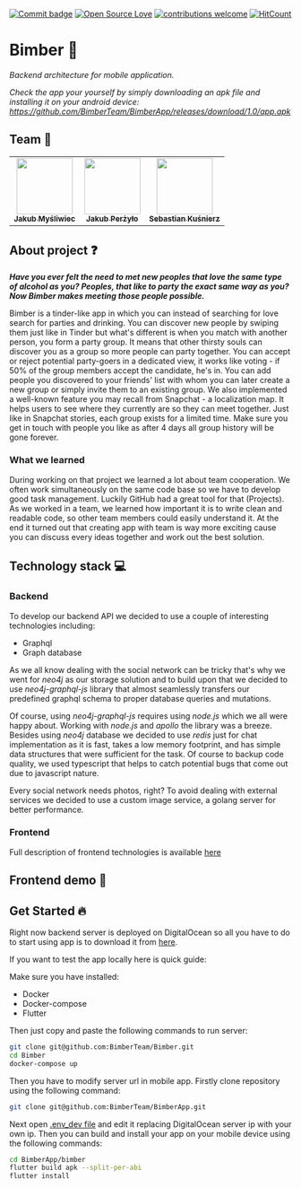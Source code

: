 [![Commit badge](https://img.shields.io/github/last-commit/BimberTeam/BimberApp)](https://github.com/BimberTeam/BimberApp/commits/master)
[![Open Source Love](https://badges.frapsoft.com/os/v1/open-source.svg?v=103)](https://github.com/ellerbrock/open-source-badges/)
[![contributions welcome](https://img.shields.io/badge/contributions-welcome-brightgreen.svg?style=flat)](https://github.com/dwyl/esta/issues)
[![HitCount](http://hits.dwyl.com/BimberTeam/BimberApp.svg)](http://hits.dwyl.com/BimberTeam/BimberApp)

# Bimber :beers:
*Backend architecture for mobile application.*

*Check the app your yourself by simply downloading an apk file and installing it on your android device: https://github.com/BimberTeam/BimberApp/releases/download/1.0/app.apk*

## Team  :punch:
<table align="center">
  <tr>
   <td align="center"><a href="https://github.com/jmysliv"><img src="https://avatars1.githubusercontent.com/u/48885911?s=460&v=4" width="100px;" alt=""/><br /><sub><b>Jakub Myśliwiec</b></sub></a></td>
    <td align="center"><a href="https://github.com/Qizot"><img src="https://avatars0.githubusercontent.com/u/34857220?s=400&u=594645f4b7548bb57393509b17a031e88f04d81c&v=4" width="100px;" alt=""/><br /><sub><b>Jakub Perżyło</b></sub></a></td>
   <td align="center"><a href="https://github.com/skusnierz"><img src="https://avatars2.githubusercontent.com/u/47144579?s=460&v=4" width="100px;" alt=""/><br /><sub><b>Sebastian Kuśnierz</b></sub></a></td>
    </tr>
</table>

## About project :question:
***Have you ever felt the need to met new peoples that love the same type of alcohol as you? Peoples, that like to party the exact same way as you? Now Bimber makes meeting those people possible.***


Bimber is a tinder-like app in which you can instead of searching for love search for parties and drinking. You can discover new people by swiping them just like in Tinder but what's different is when you match with another person, you form a party group. It means that other thirsty souls can discover you as a group so more people can party together. You can accept or reject potential party-goers in a dedicated view, it works like voting - if 50% of the group members accept the candidate, he's in. You can add people you discovered to your friends' list with whom you can later create a new group or simply invite them to an existing group. We also implemented a well-known feature you may recall from Snapchat  - a localization map. It helps users to see where they currently are so they can meet together. Just like in Snapchat stories, each group exists for a limited time. Make sure you get in touch with people you like as after 4 days all group history will be gone forever. 

### What we learned
During working on that project we learned a lot about team cooperation. We often work simultaneously on the same code base so we have to develop good task management. Luckily GitHub had a great tool for that (Projects). As we worked in a team, we learned how important it is to write clean and readable code, so other team members could easily understand it. At the end it turned out that creating app with team is way more exciting cause you can discuss every ideas together and work out the best solution.

## Technology stack :computer: 
### Backend
To develop our backend API we decided to use a couple of interesting technologies
including:
- Graphql
- Graph database

As we all know dealing with the social network can be tricky that's why we went
for *neo4j* as our storage solution and to build upon that we decided to use
*neo4j-graphql-js* library that almost seamlessly transfers our predefined graphql
schema to proper database queries and mutations.

Of course, using *neo4j-graphql-js* requires using *node.js* which
we all were happy about.  Working with *node.js* and *apollo*
the library was a breeze. Besides using *neo4j* database we decided
to use *redis* just for chat implementation as it is fast, takes
a low memory footprint, and has simple data structures that were
sufficient for the task. Of course to backup code quality, we used
typescript that helps to catch potential bugs that come out due
to javascript nature.

Every social network needs photos, right?
To avoid dealing with external services we decided to use a custom
image service, a golang server for better performance.

### Frontend
Full description of frontend technologies is available [here](https://github.com/BimberTeam/BimberApp)

## Frontend demo :iphone:

## Get Started :fire:

Right now backend server is deployed on DigitalOcean so all you have to do to start using app is to download it from [here](https://github.com/BimberTeam/BimberApp/releases/download/1.0/app.apk).

If you want to test the app locally here is quick guide:

Make sure you have installed:
* Docker
* Docker-compose
* Flutter

Then just copy and paste the following commands to run server:
```bash
git clone git@github.com:BimberTeam/Bimber.git
cd Bimber
docker-compose up
```
Then you have to modify server url in mobile app. Firstly clone repository using the following command:
```bash
git clone git@github.com:BimberTeam/BimberApp.git
```
Next open [.env_dev file](bimber/assets/env/.env_dev) and edit it replacing DigitalOcean server ip with your own ip. Then you can build and install your app on your mobile device using the following commands:

```bash
cd BimberApp/bimber
flutter build apk --split-per-abi
flutter install
```